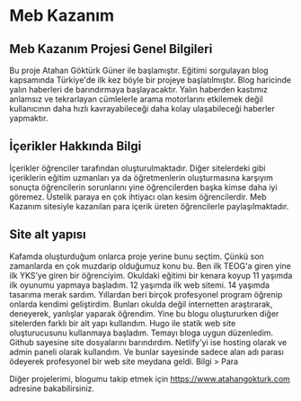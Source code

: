 # Meb Kazanım

## Meb Kazanım Projesi Genel Bilgileri
Bu proje Atahan Göktürk Güner ile başlamıştır. Eğitimi sorgulayan blog kapsamında Türkiye'de ilk kez böyle bir projeye başlatılmıştır. Blog haricinde yalın haberleri de barındırmaya başlayacaktır. Yalın haberden kastımız anlamsız ve tekrarlayan cümlelerle arama motorlarını etkilemek değil kullanıcının daha hızlı kavrayabileceği daha kolay ulaşabileceği haberler yapmaktır.

## İçerikler Hakkında Bilgi
İçerikler öğrenciler tarafından oluşturulmaktadır. Diğer sitelerdeki gibi içeriklerin eğitim uzmanları ya da öğretmenlerin oluşturmasına karşıyım sonuçta öğrencilerin sorunlarını yine öğrencilerden başka kimse daha iyi göremez. Üstelik paraya en çok ihtiyacı olan kesim öğrencilerdir. Meb Kazanım sitesiyle kazanılan para içerik üreten öğrencilerle paylaşılmaktadır.

## Site alt yapısı
Kafamda oluşturduğum onlarca proje yerine bunu seçtim. Çünkü son zamanlarda en çok muzdarip olduğumuz konu bu. Ben ilk TEOG'a giren yine ilk YKS'ye giren bir öğrenciyim. Okuldaki eğitimi bir kenara koyup 11 yaşımda ilk oyunumu yapmaya başladım. 12 yaşımda ilk web sitemi. 14 yaşımda tasarıma merak sardım. Yıllardan beri birçok profesyonel program öğrenip onlarda kendimi geliştirdim. Bunları okulda değil internetten araştırarak, deneyerek, yanlışlar yaparak öğrendim. Yine bu blogu oluştururken diğer sitelerden farklı bir alt yapı kullandım. Hugo ile statik web site oluşturucusunu kullanmaya başladım. Temayı bloga uygun düzenledim. Github sayesine site dosyalarını barındırdım. Netlify'yi ise hosting olarak ve admin paneli olarak kullandım. Ve bunlar sayesinde sadece alan adı parası ödeyerek profesyonel bir web site meydana geldi. Bilgi > Para

Diğer projelerimi, blogumu takip etmek için https://www.atahangokturk.com adresine bakabilirsiniz.